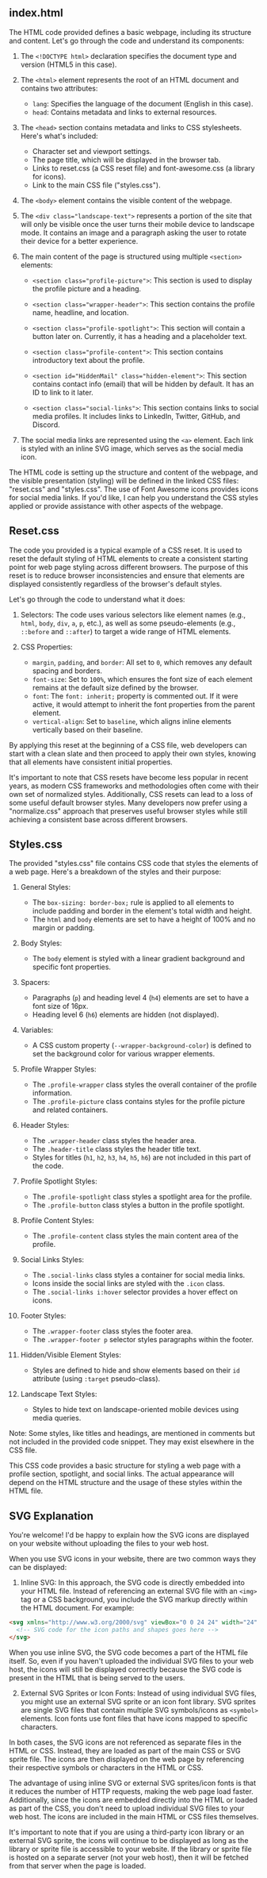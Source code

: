 ## index.html
The HTML code provided defines a basic webpage, including its structure and content. Let's go through the code and understand its components:

1. The `<!DOCTYPE html>` declaration specifies the document type and version (HTML5 in this case).

2. The `<html>` element represents the root of an HTML document and contains two attributes:
    - `lang`: Specifies the language of the document (English in this case).
    - `head`: Contains metadata and links to external resources.

3. The `<head>` section contains metadata and links to CSS stylesheets. Here's what's included:
    - Character set and viewport settings.
    - The page title, which will be displayed in the browser tab.
    - Links to reset.css (a CSS reset file) and font-awesome.css (a library for icons).
    - Link to the main CSS file ("styles.css").

4. The `<body>` element contains the visible content of the webpage.

5. The `<div class="landscape-text">` represents a portion of the site that will only be visible once the user turns their mobile device to landscape mode. It contains an image and a paragraph asking the user to rotate their device for a better experience.

6. The main content of the page is structured using multiple `<section>` elements:

    - `<section class="profile-picture">`: This section is used to display the profile picture and a heading.

    - `<section class="wrapper-header">`: This section contains the profile name, headline, and location.

    - `<section class="profile-spotlight">`: This section will contain a button later on. Currently, it has a heading and a placeholder text.

    - `<section class="profile-content">`: This section contains introductory text about the profile.

    - `<section id="HiddenMail" class="hidden-element">`: This section contains contact info (email) that will be hidden by default. It has an ID to link to it later.

    - `<section class="social-links">`: This section contains links to social media profiles. It includes links to LinkedIn, Twitter, GitHub, and Discord.

7. The social media links are represented using the `<a>` element. Each link is styled with an inline SVG image, which serves as the social media icon.

The HTML code is setting up the structure and content of the webpage, and the visible presentation (styling) will be defined in the linked CSS files: "reset.css" and "styles.css". The use of Font Awesome icons provides icons for social media links. If you'd like, I can help you understand the CSS styles applied or provide assistance with other aspects of the webpage.


## Reset.css
The code you provided is a typical example of a CSS reset. It is used to reset the default styling of HTML elements to create a consistent starting point for web page styling across different browsers. The purpose of this reset is to reduce browser inconsistencies and ensure that elements are displayed consistently regardless of the browser's default styles.

Let's go through the code to understand what it does:

1. Selectors: The code uses various selectors like element names (e.g., `html`, `body`, `div`, `a`, `p`, etc.), as well as some pseudo-elements (e.g., `::before` and `::after`) to target a wide range of HTML elements.

2. CSS Properties:
    - `margin`, `padding`, and `border`: All set to `0`, which removes any default spacing and borders.
    - `font-size`: Set to `100%`, which ensures the font size of each element remains at the default size defined by the browser.
    - `font`: The `font: inherit;` property is commented out. If it were active, it would attempt to inherit the font properties from the parent element.
    - `vertical-align`: Set to `baseline`, which aligns inline elements vertically based on their baseline.

By applying this reset at the beginning of a CSS file, web developers can start with a clean slate and then proceed to apply their own styles, knowing that all elements have consistent initial properties.

It's important to note that CSS resets have become less popular in recent years, as modern CSS frameworks and methodologies often come with their own set of normalized styles. Additionally, CSS resets can lead to a loss of some useful default browser styles. Many developers now prefer using a "normalize.css" approach that preserves useful browser styles while still achieving a consistent base across different browsers.

## Styles.css
The provided "styles.css" file contains CSS code that styles the elements of a web page. Here's a breakdown of the styles and their purpose:

1. General Styles:
    - The `box-sizing: border-box;` rule is applied to all elements to include padding and border in the element's total width and height.
    - The `html` and `body` elements are set to have a height of 100% and no margin or padding.

2. Body Styles:
    - The `body` element is styled with a linear gradient background and specific font properties.

3. Spacers:
    - Paragraphs (`p`) and heading level 4 (`h4`) elements are set to have a font size of 16px.
    - Heading level 6 (`h6`) elements are hidden (not displayed).

4. Variables:
    - A CSS custom property (`--wrapper-background-color`) is defined to set the background color for various wrapper elements.

5. Profile Wrapper Styles:
    - The `.profile-wrapper` class styles the overall container of the profile information.
    - The `.profile-picture` class contains styles for the profile picture and related containers.

6. Header Styles:
    - The `.wrapper-header` class styles the header area.
    - The `.header-title` class styles the header title text.
    - Styles for titles (`h1`, `h2`, `h3`, `h4`, `h5`, `h6`) are not included in this part of the code.

7. Profile Spotlight Styles:
    - The `.profile-spotlight` class styles a spotlight area for the profile.
    - The `.profile-button` class styles a button in the profile spotlight.

8. Profile Content Styles:
    - The `.profile-content` class styles the main content area of the profile.

9. Social Links Styles:
    - The `.social-links` class styles a container for social media links.
    - Icons inside the social links are styled with the `.icon` class.
    - The `.social-links i:hover` selector provides a hover effect on icons.

10. Footer Styles:
    - The `.wrapper-footer` class styles the footer area.
    - The `.wrapper-footer p` selector styles paragraphs within the footer.

11. Hidden/Visible Element Styles:
    - Styles are defined to hide and show elements based on their `id` attribute (using `:target` pseudo-class).

12. Landscape Text Styles:
    - Styles to hide text on landscape-oriented mobile devices using media queries.

Note: Some styles, like titles and headings, are mentioned in comments but not included in the provided code snippet. They may exist elsewhere in the CSS file.

This CSS code provides a basic structure for styling a web page with a profile section, spotlight, and social links. The actual appearance will depend on the HTML structure and the usage of these styles within the HTML file.

## SVG Explanation
You're welcome! I'd be happy to explain how the SVG icons are displayed on your website without uploading the files to your web host.

When you use SVG icons in your website, there are two common ways they can be displayed:

1. Inline SVG: In this approach, the SVG code is directly embedded into your HTML file. Instead of referencing an external SVG file with an `<img>` tag or a CSS background, you include the SVG markup directly within the HTML document. For example:

```html
<svg xmlns="http://www.w3.org/2000/svg" viewBox="0 0 24 24" width="24" height="24">
  <!-- SVG code for the icon paths and shapes goes here -->
</svg>
```

When you use inline SVG, the SVG code becomes a part of the HTML file itself. So, even if you haven't uploaded the individual SVG files to your web host, the icons will still be displayed correctly because the SVG code is present in the HTML that is being served to the users.

2. External SVG Sprites or Icon Fonts: Instead of using individual SVG files, you might use an external SVG sprite or an icon font library. SVG sprites are single SVG files that contain multiple SVG symbols/icons as `<symbol>` elements. Icon fonts use font files that have icons mapped to specific characters.

In both cases, the SVG icons are not referenced as separate files in the HTML or CSS. Instead, they are loaded as part of the main CSS or SVG sprite file. The icons are then displayed on the web page by referencing their respective symbols or characters in the HTML or CSS.

The advantage of using inline SVG or external SVG sprites/icon fonts is that it reduces the number of HTTP requests, making the web page load faster. Additionally, since the icons are embedded directly into the HTML or loaded as part of the CSS, you don't need to upload individual SVG files to your web host. The icons are included in the main HTML or CSS files themselves.

It's important to note that if you are using a third-party icon library or an external SVG sprite, the icons will continue to be displayed as long as the library or sprite file is accessible to your website. If the library or sprite file is hosted on a separate server (not your web host), then it will be fetched from that server when the page is loaded.